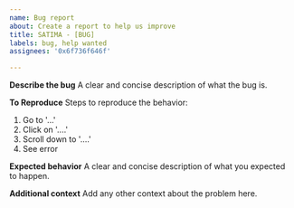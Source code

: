 ```yaml
---
name: Bug report
about: Create a report to help us improve
title: SATIMA - [BUG]
labels: bug, help wanted
assignees: '0x6f736f646f'

---
```


**Describe the bug**
A clear and concise description of what the bug is.

**To Reproduce**
Steps to reproduce the behavior:
1. Go to '...'
2. Click on '....'
3. Scroll down to '....'
4. See error

**Expected behavior**
A clear and concise description of what you expected to happen.

**Additional context**
Add any other context about the problem here.
